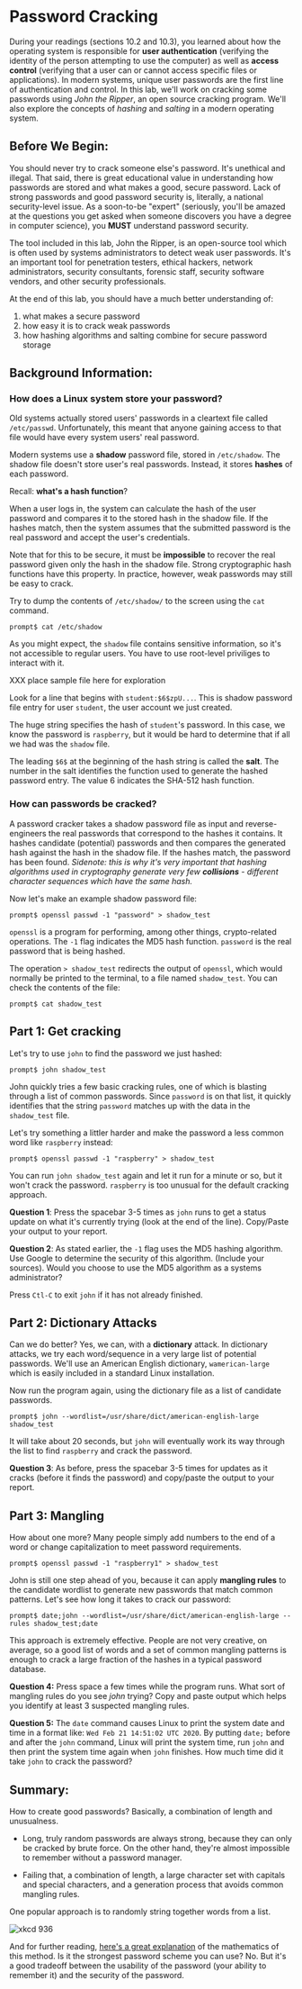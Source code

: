 # Password Cracking

During your readings (sections 10.2 and 10.3), you learned about how the operating system is responsible for **user authentication** (verifying the identity of the person attempting to use the computer) as well as **access control** (verifying that a user can or cannot access specific files or applications).  In modern systems, unique user passwords are the first line of authentication and control. In this lab, we'll work on cracking some passwords using *John the Ripper*, an open source cracking program.  We'll also explore the concepts of *hashing* and *salting* in a modern operating system.

## Before We Begin:
You should never try to crack someone else's password.  It's unethical and illegal.  That said, there is great educational value in understanding how passwords are stored and what makes a good, secure password.  Lack of strong passwords and good password security is, literally, a national security-level issue.  As a soon-to-be "expert" (seriously, you'll be amazed at the questions you get asked when someone discovers you have a degree in computer science), you **MUST** understand password security.  

The tool included in this lab, John the Ripper, is an open-source tool which is often used by systems administrators to detect weak user passwords.  It's an important tool for penetration testers, ethical hackers, network administrators, security consultants, forensic staff, security software vendors, and other security professionals.

At the end of this lab, you should have a much better understanding of:
1. what makes a secure password
2. how easy it is to crack weak passwords
3. how hashing algorithms and salting combine for secure password storage


## Background Information: 

### How does a Linux system store your password?

Old systems actually stored users' passwords in a cleartext file called `/etc/passwd`. Unfortunately, this meant that anyone gaining access to that file would have every system users' real password.

Modern systems use a **shadow** password file, stored in `/etc/shadow`. The shadow file doesn't store user's real passwords. Instead, it stores **hashes** of each password.

Recall: **what's a hash function**?

When a user logs in, the system can calculate the hash of the user password and compares it to the stored hash in the shadow file. If the hashes match, then the system assumes that the submitted password is the real password and accept the user's credentials.

Note that for this to be secure, it must be **impossible** to recover the real password given only the hash in the shadow file. Strong cryptographic hash functions have this property. In practice, however, weak passwords may still be easy to crack.

Try to dump the contents of `/etc/shadow/` to the screen using the `cat` command.  

```
prompt$ cat /etc/shadow
```

As you might expect, the `shadow` file contains sensitive information, so it's not accessible to regular users. You have to use root-level priviliges to interact with it.

XXX place sample file here for exploration

Look for a line that begins with `student:$6$zpU...`. This is shadow password file entry for user `student`, the user account we just created.

The huge string specifies the hash of `student`'s password. In this case, we know the password is `raspberry`, but it would be hard to determine that if all we had was the `shadow` file.

The leading `$6$` at the beginning of the hash string is called the **salt**. The number in the salt identifies the function used to generate the hashed password entry. The value 6 indicates the SHA-512 hash function.


### How can passwords be cracked?

A password cracker takes a shadow password file as input and reverse-engineers the real passwords that correspond to the hashes it contains.  It hashes candidate (potential) passwords and then compares the generated hash against the hash in the shadow file.  If the hashes match, the password has been found.  *Sidenote: this is why it's very important that hashing algorithms used in cryptography generate very few **collisions** - different character sequences which have the same hash.*

Now let's make an example shadow password file:

```
prompt$ openssl passwd -1 "password" > shadow_test
```

`openssl` is a program for performing, among other things, crypto-related operations. The `-1` flag indicates the MD5 hash function. `password` is the real password that is being hashed.

The operation `> shadow_test` redirects the output of `openssl`, which would normally be printed to the terminal, to a file named `shadow_test`. You can check the contents of the file:

```
prompt$ cat shadow_test
```

## Part 1: Get cracking

Let's try to use `john` to find the password we just hashed:

```
prompt$ john shadow_test
```

John quickly tries a few basic cracking rules, one of which is blasting through a list of common passwords. Since `password` is on that list, it quickly identifies that the string `password` matches up with the data in the `shadow_test` file.

Let's try something a littler harder and make the password a less common word like `raspberry` instead:

```
prompt$ openssl passwd -1 "raspberry" > shadow_test
```

You can run `john shadow_test` again and let it run for a minute or so, but it won't crack the password. `raspberry` is too unusual for the default cracking approach. 

**Question 1**: Press the spacebar 3-5 times as `john` runs to get a status update on what it's currently trying (look at the end of the line).  Copy/Paste your output to your report.

**Question 2**: As stated earlier, the `-1` flag uses the MD5 hashing algorithm.  Use Google to determine the security of this algorithm. (Include your sources).  Would you choose to use the MD5 algorithm as a systems administrator?

Press `Ctl-C` to exit `john` if it has not already finished.

## Part 2: Dictionary Attacks

Can we do better? Yes, we can, with a **dictionary** attack.  In dictionary attacks, we try each word/sequence in a very large list of potential passwords. We'll use an American English dictionary, `wamerican-large` which is easily included in a standard Linux installation.

Now run the program again, using the dictionary file as a list of candidate passwords.

```
prompt$ john --wordlist=/usr/share/dict/american-english-large shadow_test
```

It will take about 20 seconds, but `john` will eventually work its way through the list to find `raspberry` and crack the password. 

**Question 3**: As before, press the spacebar 3-5 times for updates as it cracks (before it finds the password) and copy/paste the output to your report.

## Part 3: Mangling

How about one more?  Many people simply add numbers to the end of a word or change capitalization to meet password requirements.

```
prompt$ openssl passwd -1 "raspberry1" > shadow_test
```

John is still one step ahead of you, because it can apply **mangling rules** to the candidate wordlist to generate new passwords that match common patterns.  Let's see how long it takes to crack our password:

```
prompt$ date;john --wordlist=/usr/share/dict/american-english-large --rules shadow_test;date
```

This approach is extremely effective. People are not very creative, on average, so a good list of words and a set of common mangling patterns is enough to crack a large fraction of the hashes in a typical password database.

**Question 4:** Press space a few times while the program runs.  What sort of mangling rules do you see *john* trying?  Copy and paste output which helps you identify at least 3 suspected mangling rules.

**Question 5:** The `date` command causes Linux to print the system date and time in a format like: `Wed Feb 21 14:51:02 UTC 2020`.  By putting `date;` before and after the `john` command, Linux will print the system time, run `john` and then print the system time again when `john` finishes.  How much time did it take `john` to crack the password?


## Summary: 

How to create good passwords? Basically, a combination of length and unusualness.

- Long, truly random passwords are always strong, because they can only be cracked by brute force. On the other hand, they're almost impossible to remember without a password manager.
    
- Failing that, a combination of length, a large character set with capitals and special characters, and a generation process that avoids common mangling rules.

One popular approach is to randomly string together words from a list.

![xkcd 936](https://imgs.xkcd.com/comics/password_strength.png)

And for further reading, [here's a great explanation](https://explainxkcd.com/wiki/index.php/936:_Password_Strength) of the mathematics of this method.  Is it the strongest password scheme you can use?  No.  But it's a good tradeoff between the usability of the password (your ability to remember it) and the security of the password.
